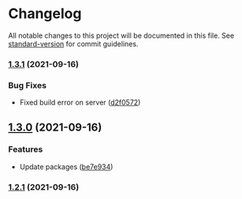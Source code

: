# Changelog

All notable changes to this project will be documented in this file. See [standard-version](https://github.com/conventional-changelog/standard-version) for commit guidelines.

### [1.3.1](https://github.com/crypyto-panel/remote-config-gui/compare/v1.3.0...v1.3.1) (2021-09-16)


### Bug Fixes

* Fixed build error on server ([d2f0572](https://github.com/crypyto-panel/remote-config-gui/commit/d2f05721ababc31192e87747d121dbc27f4fc70f))

## [1.3.0](https://github.com/crypyto-panel/remote-config-gui/compare/v1.2.1...v1.3.0) (2021-09-16)


### Features

* Update packages ([be7e934](https://github.com/crypyto-panel/remote-config-gui/commit/be7e934b8af28cd1c6eab60b20d7256a0c3a5507))

### [1.2.1](https://github.com/crypyto-panel/remote-config-gui/compare/v1.1.7...v1.2.1) (2021-09-16)
